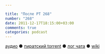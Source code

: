 ```yaml
---

title: "После РТ 268"
number: "268"
date: 2011-12-17T18:15:00+03:00
comments: true
categories: podcast
---
```

[аудио](http://cdn.radio-t.com/rt268post.mp3) ● [пиратский torrent](http://pirates.radio-t.com/torrents/rt268post.mp3.torrent) ● [лог чата](http://chat.radio-t.com/logs/radio-t-268.html) ● [wiki](http://wiki.radio-t.com/%D0%9F%D0%BE%D1%81%D0%BB%D0%B5_%D0%A0%D0%A2_268)<audio src="http://cdn.radio-t.com/rt268post.mp3" preload="none">
